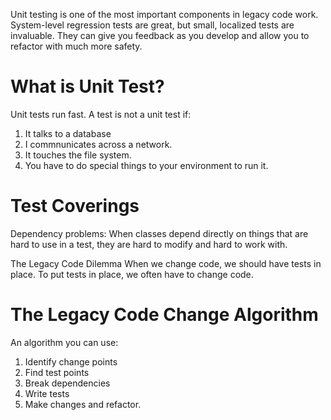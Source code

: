 Unit testing is one of the most important components in legacy code work.
System-level regression tests are great, but small, localized tests are 
invaluable. They can give you feedback as you develop and allow you to refactor
with much more safety.

# What is Unit Test?
Unit tests run fast.
A test is not a unit test if:
1. It talks to a database
2. I commnunicates across a network.
3. It touches the file system.
4. You have to do special things to your environment to run it.

# Test Coverings
Dependency problems: When classes depend directly on things
that are hard to use in a test, they are hard to modify and hard to work with.

The Legacy Code Dilemma
When we change code, we should have tests in place. To put tests in place, we often have to change code.

# The Legacy Code Change Algorithm

An algorithm you can use:
1. Identify change points
2. Find test points
3. Break dependencies
4. Write tests
5. Make changes and refactor.
